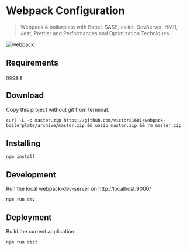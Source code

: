 # Webpack Configuration

> Webpack 4 boilerplate with Babel, SASS, eslint, DevServer, HMR, Jest, Prettier and Performances and Optimization Techniques.

![webpack](https://cdn-images-1.medium.com/max/2000/1*y2PxPRAMevq1yY_j9gQBVg.jpeg)

## Requirements

[nodejs](https://nodejs.org/en/)

## Download

Copy this project without git from terminal.

```
curl -L -o master.zip https://github.com/victors1681/webpack-boilerplate/archive/master.zip && unzip master.zip && rm master.zip

```

## Installing

```
npm install
```

## Development

Run the local webpack-dev-server on http://localhost:9000/

```
npm run dev
```

## Deployment

Build the current application

```
npm run dist
```
